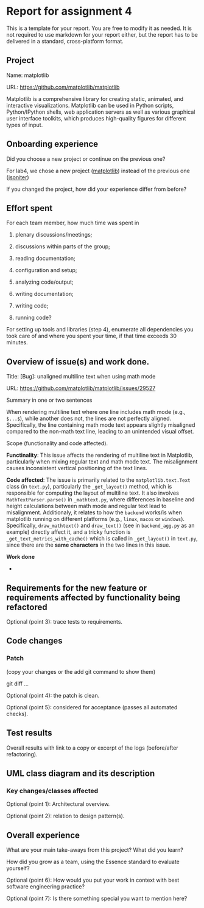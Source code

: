 # Report for assignment 4

This is a template for your report. You are free to modify it as needed.
It is not required to use markdown for your report either, but the report
has to be delivered in a standard, cross-platform format.

## Project

Name: matplotlib

URL: https://github.com/matplotlib/matplotlib

Matplotlib is a comprehensive library for creating static, animated, and interactive visualizations. Matplotlib can be used in Python scripts, Python/IPython shells, web application servers as well as various graphical user interface toolkits, which produces
high-quality figures for different types of input.

## Onboarding experience

Did you choose a new project or continue on the previous one?

For lab4, we chose a new project ([matplotlib](https://github.com/matplotlib/matplotlib)) instead of the previous one ([jsoniter](https://github.com/json-iterator/java))

If you changed the project, how did your experience differ from before?

## Effort spent

For each team member, how much time was spent in

1. plenary discussions/meetings;

2. discussions within parts of the group;

3. reading documentation;

4. configuration and setup;

5. analyzing code/output;

6. writing documentation;

7. writing code;

8. running code?

For setting up tools and libraries (step 4), enumerate all dependencies
you took care of and where you spent your time, if that time exceeds
30 minutes.

## Overview of issue(s) and work done.

Title: \[Bug\]: unaligned multiline text when using math mode

URL: https://github.com/matplotlib/matplotlib/issues/29527

Summary in one or two sentences

When rendering multiline text where one line includes math mode (e.g., `$...$`), while another does not, the lines are not perfectly aligned. Specifically, the line containing math mode text appears slightly misaligned compared to the non-math text line, leading to an unintended visual offset.

Scope (functionality and code affected).

**Functinality**: This issue affects the rendering of multiline text in Matplotlib, particularly when mixing regular text and math mode text. The misalignment causes inconsistent vertical positioning of the text lines.

**Code affected**: The issue is primarily related to the `matplotlib.text.Text` class (in `text.py`), particularly the `_get_layout()` method, which is responsible for computing the layout of multiline text. It also involves `MathTextParser.parse()` in `_mathtext.py`, where differences in baseline and height calculations between math mode and regular text lead to misalignment. Additionaly, it relates to how the `backend` works/is when matplotlib running on different platforms (e.g., `linux`, `macos` or `windows`). Specifically, `draw_mathtext()` and `draw_text()` (see in `backend_agg.py` as an example) directly affect it, and a tricky function is `_get_text_metrics_with_cache()` which is called in `_get_layout()` in `text.py`, since there are the **same characters** in the two lines in this issue.

**Work done**

- 

## Requirements for the new feature or requirements affected by functionality being refactored

Optional (point 3): trace tests to requirements.

## Code changes

### Patch

(copy your changes or the add git command to show them)

git diff ...

Optional (point 4): the patch is clean.

Optional (point 5): considered for acceptance (passes all automated checks).

## Test results

Overall results with link to a copy or excerpt of the logs (before/after
refactoring).

## UML class diagram and its description

### Key changes/classes affected

Optional (point 1): Architectural overview.

Optional (point 2): relation to design pattern(s).

## Overall experience

What are your main take-aways from this project? What did you learn?

How did you grow as a team, using the Essence standard to evaluate yourself?

Optional (point 6): How would you put your work in context with best software engineering practice?

Optional (point 7): Is there something special you want to mention here?
